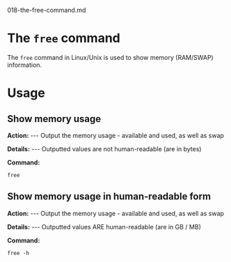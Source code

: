 018-the-free-command.md

# The `free` command
The `free` command in Linux/Unix is used to show memory (RAM/SWAP) information.

# Usage

## Show memory usage

**Action:**
--- Output the memory usage - available and used, as well as swap

**Details:**
--- Outputted values are not human-readable (are in bytes)

**Command:**
```
free
```

## Show memory usage in human-readable form

**Action:**
--- Output the memory usage - available and used, as well as swap

**Details:**
--- Outputted values ARE human-readable (are in GB / MB)

**Command:**
```
free -h
```